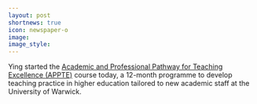 ```yaml
---
layout: post
shortnews: true
icon: newspaper-o
image: 
image_style: 
---
```


Ying started the [Academic and Professional Pathway for Teaching Excellence (APPTE)](https://warwick.ac.uk/fac/cross_fac/academic-development/app/te/) course today, a 12-month programme to develop teaching practice in higher education tailored to new academic staff at the University of Warwick.